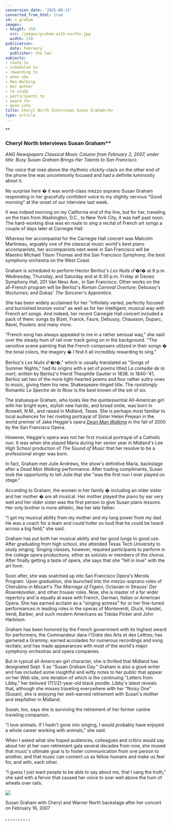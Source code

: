 ```yaml
---
conversion_date: '2025-08-13'
converted_from_html: true
id: c_graham
images:
- height: 150
  src: /images/graham-with-norths.jpg
  width: 210
publication:
  date: February
  publisher: the San
subjects:
- route to
- scheduled to
- rewarding to
- when she
- Man Walking
- Her mother
- to study
- participants to
- award for
- gone into
title: Cheryl North Interviews Susan Graham</b>
type: article
---
```


**
### Cheryl North Interviews Susan Graham**

*ANG Newspapers Classical Music
 Column from February 2, 2007, under title:
 Busy Susan Graham Brings Her Talents to San Francisco*

The voice that rose above the rhythmic clickity-clack on the other end of the phone line was uncommonly focused and had a definite luminosity about it.

No surprise here � it was world-class mezzo soprano Susan Graham responding in her gracefully confident voice to my slightly nervous "Good morning" at the onset of our interview last week.

It was indeed morning on my California end of the line, but for her, traveling on the train from Washington, D.C., to New York City, it was half past noon. The hard-working diva was en route to sing a recital of French art songs a couple of days later at Carnegie Hall.

Whereas her accompanist for the Carnegie Hall concert was Malcolm Martineau, arguably one of the classical music world's best piano accompanists, her accompanists next week in San Francisco will be Maestro Michael Tilson Thomas and the San Francisco Symphony, the best symphony orchestra on the West Coast.

Graham is scheduled to perform Hector Berlioz's *Les Nuits d'�t�* at 8 p.m. Wednesday, Thursday, and Saturday and at 6:30 p.m. Friday at Davies Symphony Hall, 201 Van Ness Ave., in San Francisco. Other works on the all-French program will be Berlioz's *Roman Carnival Overture*; Debussy's *Nocturnes*; and Dukas' *The Sorcerer's Apprentice*.

She has been widely acclaimed for her "infinitely varied, perfectly focused and burnished bronze voice" as well as for her intelligent, musical way with French art songs. And indeed, her recent Carnegie Hall concert included a pack of them: songs by Bizet, Franck, Faure, Debussy, Chausson, Duparc, Ravel, Poulenc and many more.

"French song has always appealed to me in a rather sensual way," she said over the steady hum of rail over track going on in the background. "The sensitive scene painting that the French composers utilized in their songs � the tonal colors, the imagery � I find it all incredibly rewarding to sing."

Berlioz's *Les Nuits d'�t�*," which is usually translated as "Songs of Summer Nights," had its origins with a set of poems titled *La comedie de la mort*, written by Berlioz's friend Theophile Gautier in 1838. In 1840-'41, Berlioz set two of the more light-hearted poems and four rather sultry ones to music, giving them his new, Shakespeare-tinged title. The ravishingly Romantic *Le Spectre de la Rose* is the best known of the set of six.

The statuesque Graham, who looks like the quintessential All-American girl with her bright eyes, stylish new hairdo, and broad smile, was born in Roswell, N.M., and raised in Midland, Texas. She is perhaps most familiar to local audiences for her riveting portrayal of Sister Helen Prejean in the world premier of Jake Heggie's opera [*Dean Man Walking*](c_articles_deadman.htm) in the fall of 2000 by the San Francisco Opera.

However, Heggie's opera was not her first musical portrayal of a Catholic nun. It was when she played Maria during her senior year in Midland's Lee High School production of *The Sound of Music* that her resolve to be a professional singer was born.

In fact, Graham met Julie Andrews, the show's definitive Maria, backstage after a *Dead Man Walking* performance. After trading compliments, Susan took the opportunity to tell Julie that she "was the first nun I ever played on stage."

According to Graham, the women in her family � including an older sister and her mother � are all musical. Her mother played the piano by ear very well and her older sister was the first person to give Susan piano lessons. Her only brother is more athletic, like her late father.

"I got my musical ability from my mother and my lung power from my dad. He was a coach for a team and could holler so loud that he could be heard across a big field," she said.

Graham has put both her musical ability and her good lungs to good use. After graduating from high school, she attended Texas Tech University to study singing. Singing classes, however, required participants to perform in the college opera productions, either as soloists or members of the chorus. After finally getting a taste of opera, she says that she "fell in love" with the art form.

Soon after, she was snatched up into San Francisco Opera's Merola Program. Upon graduation, she launched into the mezzo-soprano roles of Cherubino in Mozart's *The Marriage of Figaro*, Octavian in Strauss' *Der Rosenkavalier*, and other trouser roles. Now, she is master of a far wider repertory and is equally at ease with French, German, Italian or American Opera. She has earned acclaim as a "singing actress" for or her fine-tuned performances in leading roles in the operas of Monteverdi, Gluck, Handel, Verdi, Barber, and such modern Americans as Tobias Picker and John Harbison.

Graham has been honored by the French government with its highest award for performers, the Commandeur dans l'Ordre des Arts et des Lettres; has garnered a Grammy; earned accolades for numerous recordings and song recitals; and has made appearances with most of the world's major symphony orchestras and opera companies.

But in typical all-American-girl character, she is thrilled that Midland has designated Sept. 5 as "Susan Graham Day."
Graham is also a good writer and has included some insightful and witty notes to her public that appear on her Web site, one iteration of which is the continuing "Letters from Libby," her beloved 17[1/2]-year-old black poodle. Libby's latest reveals that, although she misses traveling everywhere with her "Noisy One" (Susan), she is enjoying her well-earned retirement with Susan's mother and stepfather in Midland.

Susan, too, says she is surviving the retirement of her former canine traveling companion.

"I love animals. If I hadn't gone into singing, I would probably have enjoyed a whole career working with animals," she said.

When I asked what she hoped audiences, colleagues and critics would say about her at her own retirement gala several decades from now, she mused that music's ultimate goal is to foster communication from one person to another, and that music can connect us as fellow humans and make us feel for, and with, each other.

"I guess I just want people to be able to say about me, that I sang the truth," she said with a fervor that caused her voice to soar well above the hum of wheels over rails.

![](/images/graham-with-norths.jpg)

Susan Graham with Cheryl and Warner North backstage after her concert on February 16, 2007

[.](http://www.dunningmarketing.com/) [.](http://www.witnessamerica.com/) [.](http://www.witnessamerica.com/camcorders) [.](http://www.ksql.com/) [.](http://www.ascendaviation.com/) [.](http://www.echovalleysupply.com/) [.](http://www.northworks.net/) [.](http://www.attainia.com/) [.](http://www.briandunning.com/) [.](http://www.rolandovillazon.com/)